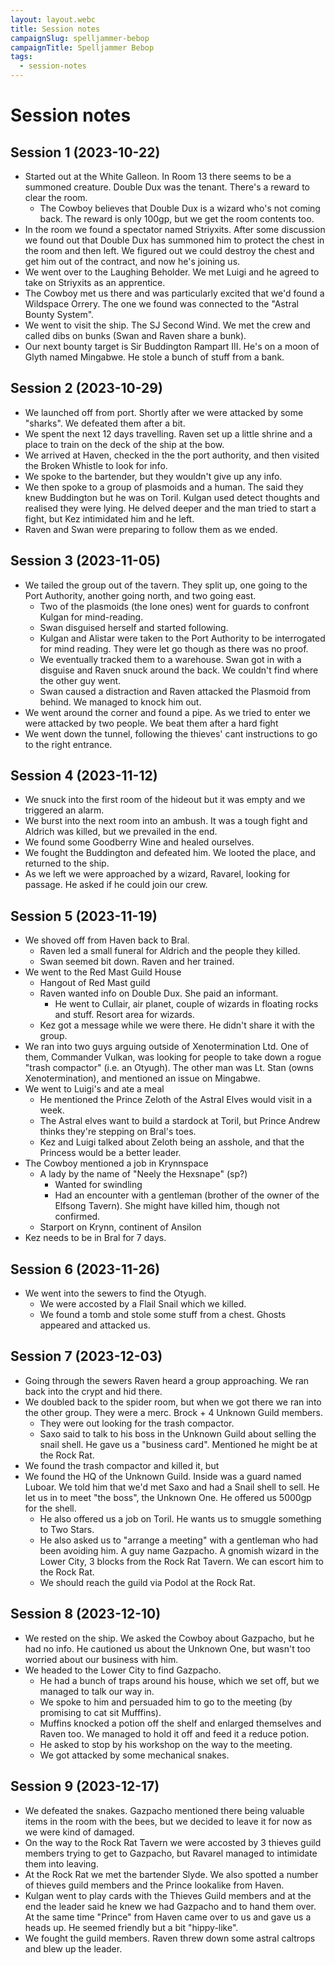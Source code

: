 ```yaml
---
layout: layout.webc
title: Session notes
campaignSlug: spelljammer-bebop
campaignTitle: Spelljammer Bebop
tags:
  - session-notes
---
```

# Session notes

## Session 1 (2023-10-22)

- Started out at the White Galleon. In Room 13 there seems to be a summoned creature. Double Dux was the tenant. There's a reward to clear the room.
	- The Cowboy believes that Double Dux is a wizard who's not coming back. The reward is only 100gp, but we get the room contents too.
- In the room we found a spectator named Striyxits. After some discussion we found out that Double Dux has summoned him to protect the chest in the room and then left. We figured out we could destroy the chest and get him out of the contract, and now he's joining us.
- We went over to the Laughing Beholder. We met Luigi and he agreed to take on Striyxits as an apprentice.
- The Cowboy met us there and was particularly excited that we'd found a Wildspace Orrery. The one we found was connected to the "Astral Bounty System".
- We went to visit the ship. The SJ Second Wind. We met the crew and called dibs on bunks (Swan and Raven share a bunk).
- Our next bounty target is Sir Buddington Rampart III. He's on a moon of Glyth named Mingabwe. He stole a bunch of stuff from a bank.

## Session 2 (2023-10-29)

- We launched off from port. Shortly after we were attacked by some "sharks". We defeated them after a bit.
- We spent the next 12 days travelling. Raven set up a little shrine and a place to train on the deck of the ship at the bow.
- We arrived at Haven, checked in the the port authority, and then visited the Broken Whistle to look for info.
- We spoke to the bartender, but they wouldn't give up any info.
- We then spoke to a group of plasmoids and a human. The said they knew Buddington but he was on Toril. Kulgan used detect thoughts and realised they were lying. He delved deeper and the man tried to start a fight, but Kez intimidated him and he left.
- Raven and Swan were preparing to follow them as we ended.

## Session 3 (2023-11-05)

- We tailed the group out of the tavern. They split up, one going to the Port Authority, another going north, and two going east.
	- Two of the plasmoids (the lone ones) went for guards to confront Kulgan for mind-reading.
	- Swan disguised herself and started following.
	- Kulgan and Alistar were taken to the Port Authority to be interrogated for mind reading. They were let go though as there was no proof.
	- We eventually tracked them to a warehouse. Swan got in with a disguise and Raven snuck around the back. We couldn't find where the other guy went.
	- Swan caused a distraction and Raven attacked the Plasmoid from behind. We managed to knock him out.
- We went around the corner and found a pipe. As we tried to enter we were attacked by two people. We beat them after a hard fight
- We went down the tunnel, following the thieves' cant instructions to go to the right entrance.

## Session 4 (2023-11-12)

- We snuck into the first room of the hideout but it was empty and we triggered an alarm.
- We burst into the next room into an ambush. It was a tough fight and Aldrich was killed, but we prevailed in the end.
- We found some Goodberry Wine and healed ourselves.
- We fought the Buddington and defeated him. We looted the place, and returned to the ship.
- As we left we were approached by a wizard, Ravarel, looking for passage. He asked if he could join our crew.

## Session 5 (2023-11-19)

- We shoved off from Haven back to Bral.
	- Raven led a small funeral for Aldrich and the people they killed.
	- Swan seemed bit down. Raven and her trained.
- We went to the Red Mast Guild House
	- Hangout of Red Mast guild
	- Raven wanted info on Double Dux. She paid an informant.
		- He went to Cullair, air planet, couple of wizards in floating rocks and stuff. Resort area for wizards.
	- Kez got a message while we were there. He didn't share it with the group.
- We ran into two guys arguing outside of Xenotermination Ltd. One of them,  Commander Vulkan, was looking for people to take down a rogue "trash compactor" (i.e. an Otyugh). The other man was Lt. Stan (owns Xenotermination), and mentioned an issue on Mingabwe.
- We went to Luigi's and ate a meal
	- He mentioned the Prince Zeloth of the Astral Elves would visit in a week.
	- The Astral elves want to build a stardock at Toril, but Prince Andrew thinks they're stepping on Bral's toes.
	- Kez and Luigi talked about Zeloth being an asshole, and that the Princess would be a better leader.
- The Cowboy mentioned a job in Krynnspace
	- A lady by the name of "Neely the Hexsnape" (sp?)
		- Wanted for swindling
		- Had an encounter with a gentleman (brother of the owner of the Elfsong Tavern). She might have killed him, though not confirmed.
	- Starport on Krynn, continent of Ansilon
- Kez needs to be in Bral for 7 days.

## Session 6 (2023-11-26)

- We went into the sewers to find the Otyugh.
	- We were accosted by a Flail Snail which we killed.
	- We found a tomb and stole some stuff from a chest. Ghosts appeared and attacked us.

## Session 7 (2023-12-03)

- Going through the sewers Raven heard a group approaching. We ran back into the crypt and hid there.
- We doubled back to the spider room, but when we got there we ran into the other group. They were a merc. Brock + 4 Unknown Guild members.
	- They were out looking for the trash compactor.
	- Saxo said to talk to his boss in the Unknown Guild about selling the snail shell. He gave us a "business card". Mentioned he might be at the Rock Rat.
- We found the trash compactor and killed it, but 
- We found the HQ of the Unknown Guild. Inside was a guard named Luboar. We told him that we'd met Saxo and had a Snail shell to sell. He let us in to meet "the boss", the Unknown One. He offered us 5000gp for the shell.
	- He also offered us a job on Toril. He wants us to smuggle something to Two Stars.
	- He also asked us to "arrange a meeting" with a gentleman who had been avoiding him. A guy name Gazpacho. A gnomish wizard in the Lower City, 3 blocks from the Rock Rat Tavern. We can escort him to the Rock Rat.
	- We should reach the guild via Podol at the Rock Rat.

## Session 8 (2023-12-10)

- We rested on the ship. We asked the Cowboy about Gazpacho, but he had no info. He cautioned us about the Unknown One, but wasn't too worried about our business with him.
- We headed to the Lower City to find Gazpacho.
	- He had a bunch of traps around his house, which we set off, but we managed to talk our way in.
	- We spoke to him and persuaded him to go to the meeting (by promising to cat sit Mufffins).
	- Muffins knocked a potion off the shelf and enlarged themselves and Raven too. We managed to hold it off and feed it a reduce potion.
	- He asked to stop by his workshop on the way to the meeting.
	- We got attacked by some mechanical snakes.

## Session 9 (2023-12-17)

- We defeated the snakes. Gazpacho mentioned there being valuable items in the room with the bees, but we decided to leave it for now as we were kind of damaged.
- On the way to the Rock Rat Tavern we were accosted by 3 thieves guild members trying to get to Gazpacho, but Ravarel managed to intimidate them into leaving.
- At the Rock Rat we met the bartender Slyde. We also spotted a number of thieves guild members and the Prince lookalike from Haven.
- Kulgan went to play cards with the Thieves Guild members and at the end the leader said he knew we had Gazpacho and to hand them over. At the same time "Prince" from Haven came over to us and gave us a heads up. He seemed friendly but a bit "hippy-like".
- We fought the guild members. Raven threw down some astral caltrops and blew up the leader.
